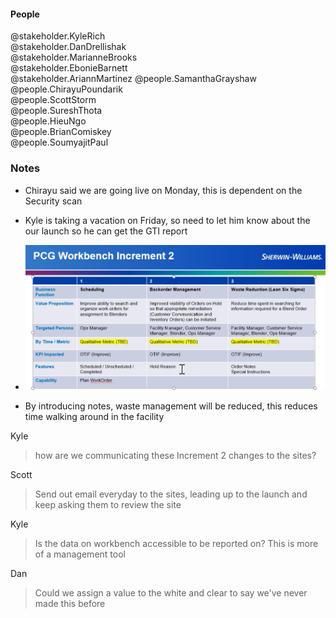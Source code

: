 
#### People

@stakeholder.KyleRich  
@stakeholder.DanDrellishak  
@stakeholder.MarianneBrooks  
@stakeholder.EbonieBarnett  
@stakeholder.AriannMartinez
@people.SamanthaGrayshaw  
@people.ChirayuPoundarik  
@people.ScottStorm  
@people.SureshThota  
@people.HieuNgo  
@people.BrianComiskey  
@people.SoumyajitPaul

### Notes

- Chirayu said we are going live on Monday, this is dependent on the Security scan
- Kyle is taking a vacation on Friday, so need to let him know about the our launch so he can get the GTI report
- ![PCG Workbench Increment 2](/assets/images/2022-07-20-10-05-46.png)

- By introducing notes, waste management will be reduced, this reduces time walking around in the facility

Kyle
> how are we communicating these Increment 2 changes to the sites?

Scott
> Send out email everyday to the sites, leading up to the launch and keep asking them to review the site

Kyle
> Is the data on workbench accessible to be reported on? This is more of a management tool

Dan
> Could we assign a value to the white and clear to say we've never made this before